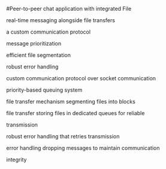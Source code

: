 #Peer-to-peer chat application with integrated File

real-time messaging alongside file transfers

a custom communication protocol

message prioritization

efficient file segmentation

robust error handling

custom communication protocol over socket communication

priority-based queuing system

file transfer mechanism segmenting files into blocks

file transfer storing files in dedicated queues for reliable

transmission

robust error handling that retries transmission

error handling dropping messages to maintain communication

integrity

